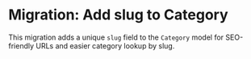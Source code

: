 # Migration: Add slug to Category

This migration adds a unique `slug` field to the `Category` model for SEO-friendly URLs and easier category lookup by slug.
